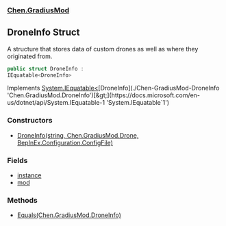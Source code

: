 
### [Chen.GradiusMod](./Chen-GradiusMod 'Chen.GradiusMod')

## DroneInfo Struct
A structure that stores data of custom drones as well as where they originated from.  
```csharp
public struct DroneInfo :
IEquatable<DroneInfo>
```
Implements [System.IEquatable&lt;](https://docs.microsoft.com/en-us/dotnet/api/System.IEquatable-1 'System.IEquatable`1')[DroneInfo](./Chen-GradiusMod-DroneInfo 'Chen.GradiusMod.DroneInfo')[&gt;](https://docs.microsoft.com/en-us/dotnet/api/System.IEquatable-1 'System.IEquatable`1')  

### Constructors
- [DroneInfo(string, Chen.GradiusMod.Drone, BepInEx.Configuration.ConfigFile)](./Chen-GradiusMod-DroneInfo-DroneInfo(string_Chen-GradiusMod-Drone_BepInEx-Configuration-ConfigFile) 'Chen.GradiusMod.DroneInfo.DroneInfo(string, Chen.GradiusMod.Drone, BepInEx.Configuration.ConfigFile)')

### Fields
- [instance](./Chen-GradiusMod-DroneInfo-instance 'Chen.GradiusMod.DroneInfo.instance')
- [mod](./Chen-GradiusMod-DroneInfo-mod 'Chen.GradiusMod.DroneInfo.mod')

### Methods
- [Equals(Chen.GradiusMod.DroneInfo)](./Chen-GradiusMod-DroneInfo-Equals(Chen-GradiusMod-DroneInfo) 'Chen.GradiusMod.DroneInfo.Equals(Chen.GradiusMod.DroneInfo)')
